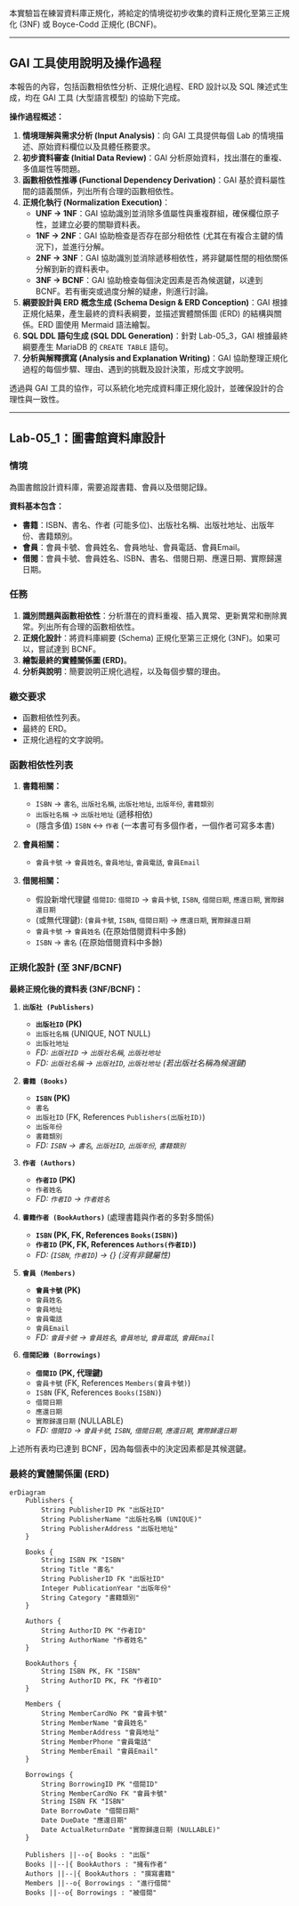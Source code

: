 本實驗旨在練習資料庫正規化，將給定的情境從初步收集的資料正規化至第三正規化 (3NF) 或 Boyce-Codd 正規化 (BCNF)。

---

## GAI 工具使用說明及操作過程

本報告的內容，包括函數相依性分析、正規化過程、ERD 設計以及 SQL 陳述式生成，均在 GAI 工具 (大型語言模型) 的協助下完成。

**操作過程概述：**

1.  **情境理解與需求分析 (Input Analysis)**：向 GAI 工具提供每個 Lab 的情境描述、原始資料欄位以及具體任務要求。
2.  **初步資料審查 (Initial Data Review)**：GAI 分析原始資料，找出潛在的重複、多值屬性等問題。
3.  **函數相依性推導 (Functional Dependency Derivation)**：GAI 基於資料屬性間的語義關係，列出所有合理的函數相依性。
4.  **正規化執行 (Normalization Execution)**：
    * **UNF -> 1NF**：GAI 協助識別並消除多值屬性與重複群組，確保欄位原子性，並建立必要的關聯資料表。
    * **1NF -> 2NF**：GAI 協助檢查是否存在部分相依性 (尤其在有複合主鍵的情況下)，並進行分解。
    * **2NF -> 3NF**：GAI 協助識別並消除遞移相依性，將非鍵屬性間的相依關係分解到新的資料表中。
    * **3NF -> BCNF**：GAI 協助檢查每個決定因素是否為候選鍵，以達到 BCNF。若有衝突或過度分解的疑慮，則進行討論。
5.  **綱要設計與 ERD 概念生成 (Schema Design & ERD Conception)**：GAI 根據正規化結果，產生最終的資料表綱要，並描述實體關係圖 (ERD) 的結構與關係。ERD 圖使用 Mermaid 語法繪製。
6.  **SQL DDL 語句生成 (SQL DDL Generation)**：針對 Lab-05_3，GAI 根據最終綱要產生 MariaDB 的 `CREATE TABLE` 語句。
7.  **分析與解釋撰寫 (Analysis and Explanation Writing)**：GAI 協助整理正規化過程的每個步驟、理由、遇到的挑戰及設計決策，形成文字說明。

透過與 GAI 工具的協作，可以系統化地完成資料庫正規化設計，並確保設計的合理性與一致性。

---

## Lab-05_1：圖書館資料庫設計

### 情境

為圖書館設計資料庫，需要追蹤書籍、會員以及借閱記錄。

**資料基本包含：**

* **書籍**：ISBN、書名、作者 (可能多位)、出版社名稱、出版社地址、出版年份、書籍類別。
* **會員**：會員卡號、會員姓名、會員地址、會員電話、會員Email。
* **借閱**：會員卡號、會員姓名、ISBN、書名、借閱日期、應還日期、實際歸還日期。

### 任務

1.  **識別問題與函數相依性**：分析潛在的資料重複、插入異常、更新異常和刪除異常。列出所有合理的函數相依性。
2.  **正規化設計**：將資料庫綱要 (Schema) 正規化至第三正規化 (3NF)。如果可以，嘗試達到 BCNF。
3.  **繪製最終的實體關係圖 (ERD)**。
4.  **分析與說明**：簡要說明正規化過程，以及每個步驟的理由。

### 繳交要求

* 函數相依性列表。
* 最終的 ERD。
* 正規化過程的文字說明。

### 函數相依性列表

1.  **書籍相關：**
    * `ISBN` → `書名`, `出版社名稱`, `出版社地址`, `出版年份`, `書籍類別`
    * `出版社名稱` → `出版社地址` (遞移相依)
    * (隱含多值) `ISBN` ↔ `作者` (一本書可有多個作者，一個作者可寫多本書)

2.  **會員相關：**
    * `會員卡號` → `會員姓名`, `會員地址`, `會員電話`, `會員Email`

3.  **借閱相關：**
    * 假設新增代理鍵 `借閱ID`: `借閱ID` → `會員卡號`, `ISBN`, `借閱日期`, `應還日期`, `實際歸還日期`
    * (或無代理鍵): (`會員卡號`, `ISBN`, `借閱日期`) → `應還日期`, `實際歸還日期`
    * `會員卡號` → `會員姓名` (在原始借閱資料中多餘)
    * `ISBN` → `書名` (在原始借閱資料中多餘)

### 正規化設計 (至 3NF/BCNF)

**最終正規化後的資料表 (3NF/BCNF)：**

1.  **`出版社 (Publishers)`**
    * **`出版社ID` (PK)**
    * `出版社名稱` (UNIQUE, NOT NULL)
    * `出版社地址`
    * *FD: `出版社ID` → `出版社名稱`, `出版社地址`*
    * *FD: `出版社名稱` → `出版社ID`, `出版社地址` (若出版社名稱為候選鍵)*

2.  **`書籍 (Books)`**
    * **`ISBN` (PK)**
    * `書名`
    * `出版社ID` (FK, References `Publishers(出版社ID)`)
    * `出版年份`
    * `書籍類別`
    * *FD: `ISBN` → `書名`, `出版社ID`, `出版年份`, `書籍類別`*

3.  **`作者 (Authors)`**
    * **`作者ID` (PK)**
    * `作者姓名`
    * *FD: `作者ID` → `作者姓名`*

4.  **`書籍作者 (BookAuthors)`** (處理書籍與作者的多對多關係)
    * **`ISBN` (PK, FK, References `Books(ISBN)`)**
    * **`作者ID` (PK, FK, References `Authors(作者ID)`)**
    * *FD: (`ISBN`, `作者ID`) → {} (沒有非鍵屬性)*

5.  **`會員 (Members)`**
    * **`會員卡號` (PK)**
    * `會員姓名`
    * `會員地址`
    * `會員電話`
    * `會員Email`
    * *FD: `會員卡號` → `會員姓名`, `會員地址`, `會員電話`, `會員Email`*

6.  **`借閱記錄 (Borrowings)`**
    * **`借閱ID` (PK, 代理鍵)**
    * `會員卡號` (FK, References `Members(會員卡號)`)
    * `ISBN` (FK, References `Books(ISBN)`)
    * `借閱日期`
    * `應還日期`
    * `實際歸還日期` (NULLABLE)
    * *FD: `借閱ID` → `會員卡號`, `ISBN`, `借閱日期`, `應還日期`, `實際歸還日期`*

上述所有表均已達到 BCNF，因為每個表中的決定因素都是其候選鍵。

### 最終的實體關係圖 (ERD)

```mermaid
erDiagram
    Publishers {
        String PublisherID PK "出版社ID"
        String PublisherName "出版社名稱 (UNIQUE)"
        String PublisherAddress "出版社地址"
    }

    Books {
        String ISBN PK "ISBN"
        String Title "書名"
        String PublisherID FK "出版社ID"
        Integer PublicationYear "出版年份"
        String Category "書籍類別"
    }

    Authors {
        String AuthorID PK "作者ID"
        String AuthorName "作者姓名"
    }

    BookAuthors {
        String ISBN PK, FK "ISBN"
        String AuthorID PK, FK "作者ID"
    }

    Members {
        String MemberCardNo PK "會員卡號"
        String MemberName "會員姓名"
        String MemberAddress "會員地址"
        String MemberPhone "會員電話"
        String MemberEmail "會員Email"
    }

    Borrowings {
        String BorrowingID PK "借閱ID"
        String MemberCardNo FK "會員卡號"
        String ISBN FK "ISBN"
        Date BorrowDate "借閱日期"
        Date DueDate "應還日期"
        Date ActualReturnDate "實際歸還日期 (NULLABLE)"
    }

    Publishers ||--o{ Books : "出版"
    Books ||--|{ BookAuthors : "擁有作者"
    Authors ||--|{ BookAuthors : "撰寫書籍"
    Members ||--o{ Borrowings : "進行借閱"
    Books ||--o{ Borrowings : "被借閱"